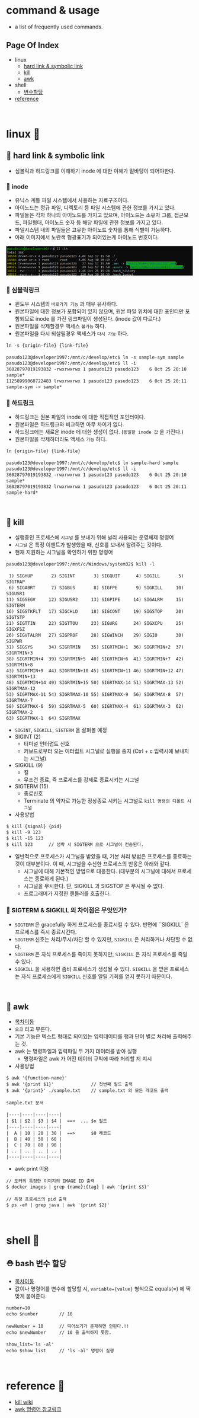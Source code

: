 # command & usage
* a list of frequently used commands.

## <a id="index"></a>Page Of Index
* linux
    * [hard link & symbolic link](#link)
    * [kill](#kill)
    * [awk](#awk)
* shell
    * [변수할당](#variable-command)
* [reference](#reference)

<BR> 

# linux 🚀

## 🔔 <a id="link"></a> hard link & symbolic link
* 심볼릭과 하드링크를 이해하기 inode 에 대한 이해가 밑바탕이 되어야한다.

### 👀 inode
* 유닉스 계통 파일 시스템에서 사용하는 자료구조이다.
* 아이노드는 정규 파일, 디렉토리 등 파일 시스템에 관한 정보를 가지고 있다.
* 파일들은 각자 하나의 아이노드를 가지고 있으며, 아이노드는 소유자 그룹, 접근모드, 파일형태, 아이노드 숫자 등 해당 파일에 관한 정보를 가지고 있다.
* 파일시스템 내의 파일들은 고유한 아이노드 숫자를 통해 식별이 가능하다.
* 아래 이미지에서 노란색 형광표기가 되어있는게 아이노드 번호이다.

<img src="../image/2020-10-25_inode.png"/>
<BR>

### 👀 심볼릭링크
* 윈도우 시스템의 `바로가기 기능` 과 매우 유사하다.
* 원본파일에 대한 정보가 포함되어 있지 않으며, 원본 파일 위치에 대한 포인터만 포함되므로 inode 를 가진 링크파일이 생성된다. (inode 값이 다르다.)
* 원본파일을 삭제할경우 액세스 `불가능` 하다.
* 원본파일을 다시 되살릴경우 액세스가 `다시 가능` 하다.

```shell
ln -s {origin-file} {link-file}

pasudo123@developer1997:/mnt/c/develop/etc$ ln -s sample-sym sample
pasudo123@developer1997:/mnt/c/develop/etc$ ll -i
36028797019193832 -rwxrwxrwx 1 pasudo123 pasudo123    6 Oct 25 20:10 sample*
11258999068722483 lrwxrwxrwx 1 pasudo123 pasudo123    6 Oct 25 20:11 sample-sym -> sample*
```

### 👀 하드링크
* 하드링크는 원본 파일의 inode 에 대한 직접적인 포인터이다.
* 원본파일은 하드링크와 비교하면 아무 차이가 없다.
* 하드링크에는 새로운 inode 에 대한 생성이 없다. (`동일한 inode 값` 을 가진다.)
* 원본파일을 삭제하더라도 액세스 `가능` 하다.
```shell
ln {origin-file} {link-file}

pasudo123@developer1997:/mnt/c/develop/etc$ ln sample-hard sample
pasudo123@developer1997:/mnt/c/develop/etc$ ll -i
36028797019193832 -rwxrwxrwx 1 pasudo123 pasudo123    6 Oct 25 20:10 sample*
36028797019193832 lrwxrwxrwx 1 pasudo123 pasudo123    6 Oct 25 20:11 sample-hard*
```

<BR>

## 🔔 <a id="kill"></a> kill
*  실행중인 프로세스에 `시그널` 를 보내기 위해 널리 사용되는 운영체제 명령어
* `시그널` 은 특정 이벤트가 발생했을 때, 신호를 보내서 알려주는 것이다.
* 현재 지원하는 시그널을 확인하기 위한 명령어
```shell
pasudo123@developer1997:/mnt/c/Windows/system32$ kill -l

 1) SIGHUP       2) SIGINT       3) SIGQUIT      4) SIGILL       5) SIGTRAP
 6) SIGABRT      7) SIGBUS       8) SIGFPE       9) SIGKILL     10) SIGUSR1
11) SIGSEGV     12) SIGUSR2     13) SIGPIPE     14) SIGALRM     15) SIGTERM
16) SIGSTKFLT   17) SIGCHLD     18) SIGCONT     19) SIGSTOP     20) SIGTSTP
21) SIGTTIN     22) SIGTTOU     23) SIGURG      24) SIGXCPU     25) SIGXFSZ
26) SIGVTALRM   27) SIGPROF     28) SIGWINCH    29) SIGIO       30) SIGPWR
31) SIGSYS      34) SIGRTMIN    35) SIGRTMIN+1  36) SIGRTMIN+2  37) SIGRTMIN+3
38) SIGRTMIN+4  39) SIGRTMIN+5  40) SIGRTMIN+6  41) SIGRTMIN+7  42) SIGRTMIN+8
43) SIGRTMIN+9  44) SIGRTMIN+10 45) SIGRTMIN+11 46) SIGRTMIN+12 47) SIGRTMIN+13
48) SIGRTMIN+14 49) SIGRTMIN+15 50) SIGRTMAX-14 51) SIGRTMAX-13 52) SIGRTMAX-12
53) SIGRTMAX-11 54) SIGRTMAX-10 55) SIGRTMAX-9  56) SIGRTMAX-8  57) SIGRTMAX-7
58) SIGRTMAX-6  59) SIGRTMAX-5  60) SIGRTMAX-4  61) SIGRTMAX-3  62) SIGRTMAX-2
63) SIGRTMAX-1  64) SIGRTMAX
```
* `SIGINT`, `SIGKILL`, `SIGTERM` 을 살펴볼 예정
* SIGINT (2)
    * 터미널 인터럽트 신호
    * 키보드로부터 오는 이터럽트 시그널로 실행을 중지 (Ctrl + c 입력시에 보내지는 시그널)
* SIGKILL (9)
    * 킬
    * 무조건 종료, 즉 프로세스를 강제로 종료시키는 시그널
* SIGTERM (15)
    * 종료신호
    * Terminate 의 약자로 가능한 정상종료 시키는 시그널로 `kill 명령의 디폴트 시그널`
* 사용방법
```shell
$ kill {signal} {pid}
$ kill -9 123
$ kill -15 123
$ kill 123      // 생략 시 SIGTERM 으로 시그널이 전송된다.
```
* 일반적으로 프로세스가 시그널을 받았을 때, 기본 처리 방법은 프로세스를 종료하는 것이 대부분이다. 이 때, 시그널을 수신한 프로세스의 반응은 아래와 같다.
    * 시그널에 대해 기본적인 방법으로 대응한다. (대부분의 시그널에 대해서 프로세스는 종료하게 된다.)
    * 시그널을 무시한다. 단, SIGKILL 과 SIGSTOP 은 무시될 수 없다.
    * 프로그래머가 지정한 핸들러를 호출한다.

### 👀 SIGTERM & SIGKILL 의 차이점은 무엇인가?
* `SIGTERM` 은 gracefully 하게 프로세스를 종료시킬 수 있다. 반면에 ``SIGKILL` 은 프로세스를 즉시 종료시킨다.
* `SIGTERM` 신호는 처리/무시/차단 할 수 있지만, `SIGKILL` 은 처리하거나 차단할 수 없다.
* `SIGTERM` 은 자식 프로세스를 죽이지 못하지만, `SIGKILL` 은 자식 프로세스를 죽일 수 있다.
* `SIGKILL` 을 사용하면 좀비 프로세스가 생성될 수 있다. `SIGKILL` 을 받은 프로세스는 자식 프로세스에게 `SIGKILL` 신호를 알릴 기회를 얻지 못하기 때문이다.


<BR>

## 🔔 <a id="awk"></a> awk
* [목차이동](#index)
* `오크` 리고 부른다.
* 기본 기능은 텍스트 형태로 되어있는 입력데이터를 행과 단어 별로 처리해 출력해주는 것.
* awk 는 명령파일과 입력파일 두 가지 데이터를 받아 실행
    * 명령파일은 awk 가 어떤 데이터 규칙에 따라 처리할 지 지시
* 사용방법
```shell
$ awk '{function-name}'
$ awk '{print $1}'              // 첫번째 필드 출력
$ awk '{print}' ./sample.txt    // sample.txt 의 모든 레코드 출력

sample.txt 문서

|----|----|----|----|
| $1 | $2 | $3 | $4 |  ==>  ... $n 필드
|----|----|----|----|
|  A | 10 | 20 | 30 |  ==>      $0 레코드
|  B | 40 | 50 | 60 |
|  C | 70 | 80 | 90 |
| .. | .. | .. | .. |
|----|----|----|----|
```
* awk print 이용
```shell
// 도커의 특정한 이미지의 IMAGE ID 출력
$ docker images | grep {name}:{tag} | awk '{print $3}'

// 특정 프로세스의 pid 출력
$ ps -ef | grep java | awk '{print $2}'
```

<BR> 

# shell 🚀
## ⛑ <a id="variable-command"></a> bash 변수 할당
* [목차이동](#index)
* 값이나 명령어를 변수에 할당할 시, `variable={value}` 형식으로 equals(=) 에 딱 맞게 붙여준다.
```shell
number=10
echo $number        // 10 

newNumber = 10      // 띄어쓰기가 존재하면 안된다.!!
echo $newNumber     // 10 을 출력하지 못함.

show_list='ls -al'
echo $show_list     // 'ls -al' 명령어 실행
```

<BR>

# <a id="reference"></a> reference 🚀
* [kill wiki](https://en.wikipedia.org/wiki/Kill_(command))
* [awk 명령어 참고링크](https://recipes4dev.tistory.com/171)
